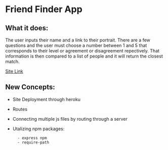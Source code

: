 # Friend Finder App

## What it does:
The user inputs their name and a link to their portrait. There are a few questions and the user must choose a number between 1 and 5 that corresponds to their level or agreement or disagreement repectively. That information is then compared to a list of people and it will return the closest match.

[Site Link](https://obscure-badlands-87563.herokuapp.com/)

## New Concepts:
* Site Deployment through heroku
* Routes
* Connecting multiple js files by routing through a server
* Utalizing npm packages:

        - express npm
        - require-path

